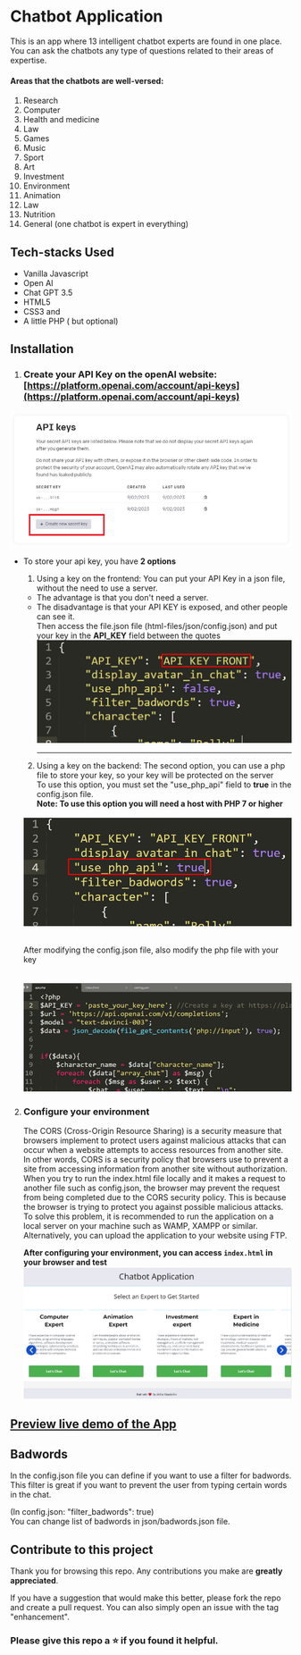 # Chatbot Application

This is an app where 13 intelligent chatbot experts are found in one place. You can ask the chatbots any type of questions related to their areas of expertise.

#### Areas that the chatbots are well-versed:

1. Research
2. Computer
3. Health and medicine
4. Law
5. Games
6. Music
7. Sport
8. Art
9. Investment
10. Environment
11. Animation
12. Law
13. Nutrition
14. General (one chatbot is expert in everything)

## Tech-stacks Used

- Vanilla Javascript
- Open AI
- Chat GPT 3.5
- HTML5
- CSS3 and
- A little PHP ( but optional)

## Installation

1. ### Create your API Key on the openAI website: [https://platform.openai.com/account/api-keys](https://platform.openai.com/account/api-keys)
<img src="img/key.jpg" alt="img">

- To store your api key, you have <strong>2 options</strong>

  1.  Using a key on the frontend: You can put your API Key in a json file, without the need to use a server.<br>

  - The advantage is that you don't need a server.<br>
  - The disadvantage is that your API KEY is exposed, and other people can see it.<br>
    Then access the file.json file (html-files/json/config.json) and put your key in the <strong>API_KEY</strong> field between the quotes
    <br>
    <img src="img/configure-json.jpg" alt="img">
    <hr>

  2.  Using a key on the backend: The second option, you can use a php file to store your key, so your key will be protected on the server<br>
      To use this option, you must set the "use_php_api" field to <strong> true</strong> in the config.json file.<br>
      <strong>Note: To use this option you will need a host with PHP 7 or higher</strong><br>

  <br>
  <img src="img/configure-json-true.jpg">
  <br><br>

  After modifying the config.json file, also modify the php file with your key<br>
  <br>  
  <img src="img/configure-php.jpg">

2.  ### Configure your environment

    The CORS (Cross-Origin Resource Sharing) is a security measure that browsers implement to protect users against malicious attacks that can occur when a website attempts to access resources from another site. In other words, CORS is a security policy that browsers use to prevent a site from accessing information from another site without authorization.
    <br>
    When you try to run the index.html file locally and it makes a request to another file such as config.json, the browser may prevent the request from being completed due to the CORS security policy. This is because the browser is trying to protect you against possible malicious attacks.
    <br>
    To solve this problem, it is recommended to run the application on a local server on your machine such as WAMP, XAMPP or similar. Alternatively, you can upload the application to your website using FTP.

    <strong>After configuring your environment, you can access `index.html` in your browser and test</strong>
    <br/>
    <img src="img/img1.jpg" alt="img">

  ##  [Preview live demo of the App](https://https://javascript-chatbot-application.vercel.app/)

## Badwords

In the config.json file you can define if you want to use a filter for badwords.<br>
This filter is great if you want to prevent the user from typing certain words in the chat.
<br>

(In config.json: "filter_badwords": true)
<br>
You can change list of badwords in json/badwords.json file.

## Contribute to this project

Thank you for browsing this repo. Any contributions you make are **greatly
appreciated**.

If you have a suggestion that would make this better, please fork the repo and
create a pull request. You can also simply open an issue with the tag
"enhancement".

### Please give this repo a ⭐ if you found it helpful.
